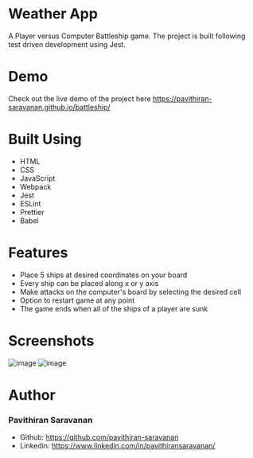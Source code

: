 # Weather App
A Player versus Computer Battleship game. The project is built following test driven development using Jest.

# Demo
Check out the live demo of the project here https://pavithiran-saravanan.github.io/battleship/

# Built Using
- HTML
- CSS
- JavaScript 
- Webpack
- Jest
- ESLint
- Prettier
- Babel

# Features
- Place 5 ships at desired coordinates on your board
- Every ship can be placed along x or y axis
- Make attacks on the computer's board by selecting the desired cell
- Option to restart game at any point
- The game ends when all of the ships of a player are sunk

# Screenshots
![image](https://github.com/pavithiran-saravanan/battleship/assets/63770646/23880c59-ae7d-4659-9049-2368ec41c3b4)
![image](https://github.com/pavithiran-saravanan/battleship/assets/63770646/4844b396-0e88-4beb-acc6-b550d6709e7e)

# Author
### Pavithiran Saravanan
- Github: https://github.com/pavithiran-saravanan
- Linkedin: https://www.linkedin.com/in/pavithiransaravanan/

